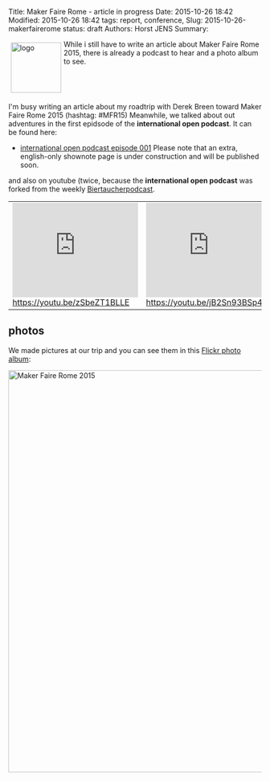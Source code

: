 Title: Maker Faire Rome - article in progress
Date: 2015-10-26 18:42
Modified: 2015-10-26 18:42
tags: report, conference, 
Slug: 2015-10-26-makerfairerome
status: draft
Authors: Horst JENS
Summary: <div style="float: left; padding:5px"><img src="/images/doppeltuxklein.jpeg" width="100" alt="logo"></div> While i still have to write an article about Maker Faire Rome 2015, there is already a podcast to hear and a photo album to see.<div style="clear:both;"></div>

I'm busy writing an article about my roadtrip with Derek Breen toward Maker Faire Rome 2015 (hashtag: #MFR15) Meanwhile, we talked about out adventures in the first epidsode of the **international open podcast**. It can be found here:

  * [international open podcast episode 001](http://spielend-programmieren.at/de:podcast:biertaucher:2015:227) Please note that an extra, english-only shownote page is under construction and will be published soon.
  
and also on youtube (twice, because the **international open podcast** was forked from the weekly [Biertaucherpodcast](http://bieraucher.at).
<table><tr><td>
<iframe width="250" height="188" src="https://www.youtube.com/embed/zSbeZT1BLLE" frameborder="0" allowfullscreen></iframe><br><a href="https://youtu.be/zSbeZT1BLLE">https://youtu.be/zSbeZT1BLLE</a>
</td><td>
<iframe width="250" height="188" src="https://www.youtube.com/embed/jB2Sn93BSp4" frameborder="0" allowfullscreen></iframe> <br><a href="https://youtu.be/jB2Sn93BSp4">https://youtu.be/jB2Sn93BSp4</a>
</td></tr></table>

## photos

We made pictures at our trip and you can see them in this [Flickr photo album](https://flic.kr/s/aHsknsYBvd):

<a data-flickr-embed="true"  href="https://www.flickr.com/photos/horstjens/albums/72157659989524426" title="Maker Faire Rome 2015"><img src="https://farm6.staticflickr.com/5663/22302002905_7508f420c3_b.jpg" width="600" height="800" alt="Maker Faire Rome 2015"></a><script async src="//embedr.flickr.com/assets/client-code.js" charset="utf-8"></script>
